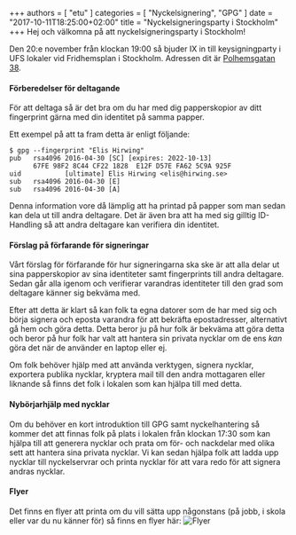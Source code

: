 +++
authors = [ "etu" ]
categories = [ "Nyckelsignering", "GPG" ]
date = "2017-10-11T18:25:00+02:00"
title = "Nyckelsigneringsparty i Stockholm"
+++
Hej och välkomna på att nyckelsigneringsparty i Stockholm!

Den 20:e november från klockan 19:00 så bjuder IX in till
keysigningparty i UFS lokaler vid Fridhemsplan i Stockholm. Adressen dit
är [Polhemsgatan 38](/about/).

#### Förberedelser för deltagande
För att deltaga så är det bra om du har med dig papperskopior av ditt
fingerprint gärna med din identitet på samma papper.

Ett exempel på att ta fram detta är enligt följande:
```
$ gpg --fingerprint "Elis Hirwing"
pub   rsa4096 2016-04-30 [SC] [expires: 2022-10-13]
      67FE 98F2 8C44 CF22 1828  E12F D57E FA62 5C9A 925F
uid           [ultimate] Elis Hirwing <elis@hirwing.se>
sub   rsa4096 2016-04-30 [E]
sub   rsa4096 2016-04-30 [A]
```

Denna information vore då lämplig att ha printad på papper som man sedan
kan dela ut till andra deltagare. Det är även bra att ha med sig gilltig
ID-Handling så att andra deltagare kan verifiera din identitet.

#### Förslag på förfarande för signeringar
Vårt förslag för förfarande för hur signeringarna ska ske är att alla
delar ut sina papperskopior av sina identiteter samt fingerprints till
andra deltagare. Sedan går alla igenom och verifierar varandras
identiteter till den grad som deltagare känner sig bekväma med.

Efter att detta är klart så kan folk ta egna datorer som de har med sig
och börja signera och eposta varandra för att bekräfta epostadresser,
alternativt gå hem och göra detta. Detta beror ju på hur folk är bekväma
att göra detta och beror på hur folk har valt att hantera sin privata
nycklar om de ens *kan* göra det när de använder en laptop eller ej.

Om folk behöver hjälp med att använda verktygen, signera nycklar,
exportera publika nycklar, kryptera mail till den andra mottagaren eller
liknande så finns det folk i lokalen som kan hjälpa till med detta.

#### Nybörjarhjälp med nycklar
Om du behöver en kort introduktion till GPG samt nyckelhantering så
kommer det att finnas folk på plats i lokalen från klockan 17:30 som kan
hjälpa till att generera nycklar och prata om för- och nackdelar med
olika sett att hantera sina privata nycklar. Vi kan sedan hjälpa folk
att ladda upp nycklar till nyckelservrar och printa nycklar för att vara
redo för att signera andras nycklar.

#### Flyer
Det finns en flyer att printa om du vill sätta upp någonstans (på jobb,
i skola eller var du nu känner för) så finns en flyer här:
![Flyer](/img/keysigningparty-2017-11-20-flyer.png)
